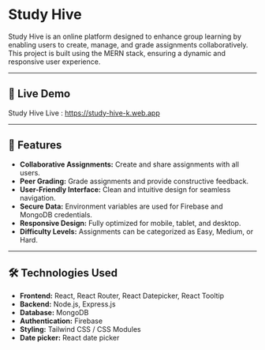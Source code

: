 # Study Hive

Study Hive is an online platform designed to enhance group learning by enabling users to create, manage, and grade assignments collaboratively. This project is built using the MERN stack, ensuring a dynamic and responsive user experience.

---

## 🚀 Live Demo
Study Hive Live : https://study-hive-k.web.app

---

## 📖 Features

- **Collaborative Assignments:** Create and share assignments with all users.
- **Peer Grading:** Grade assignments and provide constructive feedback.
- **User-Friendly Interface:** Clean and intuitive design for seamless navigation.
- **Secure Data:** Environment variables are used for Firebase and MongoDB credentials.
- **Responsive Design:** Fully optimized for mobile, tablet, and desktop.
- **Difficulty Levels:** Assignments can be categorized as Easy, Medium, or Hard.

---

## 🛠️ Technologies Used

- **Frontend:** React, React Router, React Datepicker, React Tooltip
- **Backend:** Node.js, Express.js
- **Database:** MongoDB
- **Authentication:** Firebase
- **Styling:** Tailwind CSS / CSS Modules
- **Date picker:** React date picker